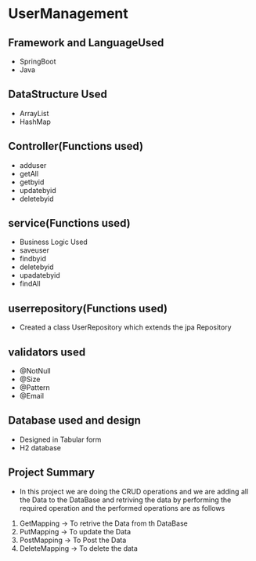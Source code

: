 # UserManagement
## Framework and LanguageUsed
  - SpringBoot
  - Java
## DataStructure Used
  - ArrayList
  - HashMap  
## Controller(Functions used)
  - adduser
  - getAll
  - getbyid
  - updatebyid
  - deletebyid  
## service(Functions used)
  - Business Logic Used
  - saveuser
  - findbyid
  - deletebyid
  - upadatebyid
  - findAll
## userrepository(Functions used)
  - Created a class UserRepository which extends the jpa Repository
## validators used
  - @NotNull
  - @Size
  - @Pattern
  - @Email      
## Database used and design
  - Designed in Tabular form
  - H2 database

## Project Summary
  - In this project we are doing the CRUD operations and we are adding all the Data to the DataBase and retriving the data by performing the required operation and the performed operations are as follows
 1) GetMapping  -> To retrive the Data from th DataBase
 2) PutMapping  -> To update the Data
 3) PostMapping -> To Post the Data
 4) DeleteMapping -> To delete the data